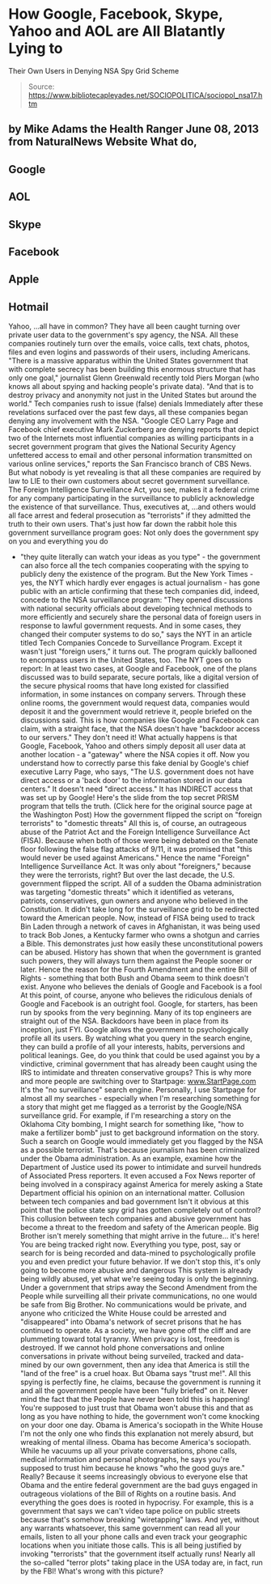 # How Google, Facebook, Skype, Yahoo and AOL are All Blatantly Lying to 
Their Own Users in Denying NSA Spy Grid Scheme

> Source: https://www.bibliotecapleyades.net/SOCIOPOLITICA/sociopol_nsa17.htm

by Mike Adams
the Health Ranger
June 08, 2013
from
NaturalNews Website
What do,
-
Google
-
AOL
-
Skype
-
Facebook
-
Apple
-
Hotmail
-
Yahoo,
...all have in common? They have all been caught turning over private
user data to the government's spy agency,
the NSA.
All these companies
routinely turn over the emails, voice calls, text chats, photos, files and
even logins and passwords of their users, including Americans.
"There is a massive apparatus within the
United States government that with complete secrecy has been building
this enormous structure that has only one goal," journalist
Glenn Greenwald recently told Piers Morgan
(who knows all about spying and hacking people's private data).
"And that is to destroy privacy and
anonymity not just in the United States but around the world."
Tech companies rush to issue
(false) denials
Immediately after these revelations surfaced
over the past few days, all these companies began denying any involvement
with the NSA.
"Google CEO Larry Page and Facebook chief executive Mark
Zuckerberg are denying reports that depict two of the Internets most
influential companies as willing participants in a secret government program
that gives the National Security Agency unfettered access to email and other
personal information transmitted on various online services," reports the
San Francisco branch of CBS News.
But what nobody is yet revealing is that all these companies are required
by law to LIE to their own customers about secret government
surveillance.
The Foreign Intelligence Surveillance Act, you see, makes it a
federal crime for any company participating in the surveillance to publicly
acknowledge the existence of that surveillance.
Thus, executives at,
...and others would all face arrest and federal prosecution as
"terrorists" if they admitted the truth to their own users.
That's just how far down the rabbit hole this government surveillance
program goes:
Not only does the government spy on you and everything you do
- "they
quite literally can watch your ideas as you type" - the government can
also force all the tech companies cooperating with the spying to publicly
deny the existence of the program.
But the New York Times - yes, the NYT which hardly ever engages is actual
journalism - has gone public with an article confirming that these tech
companies did, indeed,
concede to the NSA surveillance program:
"They opened
discussions with national security officials about developing technical
methods to more efficiently and securely share the personal data of foreign
users in response to lawful government requests.
And in some cases, they
changed their computer systems to do so," says the NYT in an article titled
Tech Companies Concede to Surveillance Program.
Except it wasn't just "foreign users," it turns out.
The program quickly
ballooned to encompass users in the United States, too.
The NYT goes on to
report:
In at least two cases, at Google and Facebook, one of the plans discussed
was to build separate, secure portals, like a digital version of the secure
physical rooms that have long existed for classified information, in some
instances on company servers.
Through these online rooms, the government
would request data, companies would deposit it and the government would
retrieve it, people briefed on the discussions said.
This is how companies like Google and Facebook can claim,
with a straight
face, that the NSA doesn't have "backdoor access to our servers." They don't
need it!
What actually happens is that Google, Facebook, Yahoo and others
simply deposit all user data at another location - a "gateway" where the NSA copies it off.
Now you understand how to correctly parse this fake denial by Google's chief
executive Larry Page, who says,
"The U.S. government does not have direct
access or a 'back door' to the information stored in our data centers."
It doesn't need "direct access." It has
INDIRECT access that was set up by
Google!
Here's the slide from the
top secret PRISM program that tells the
truth.
(Click
here for the original source page at the Washington Post)
How the government flipped
the script on "foreign terrorists" to "domestic threats"
All this is, of course, an outrageous abuse of
the
Patriot Act and the
Foreign Intelligence Surveillance Act (FISA).
Because when both of those were being debated on the Senate floor following
the false flag attacks of 9/11, it was promised that "this would never be
used against Americans."
Hence the name "Foreign" Intelligence Surveillance
Act. It was only about "foreigners," because they were the terrorists,
right?
But over the last decade, the U.S. government flipped the script. All of a
sudden the Obama administration was targeting "domestic threats" which it
identified as
veterans, patriots, conservatives, gun owners and anyone who believed in
the Constitution.
It didn't take long for the surveillance grid to be
redirected toward the American people.
Now, instead of FISA being used to
track Bin Laden through a network of caves in Afghanistan, it was being used
to track Bob Jones, a Kentucky farmer who owns a shotgun and carries a
Bible.
This demonstrates just how easily these unconstitutional powers can be
abused. History has shown that when the government is granted such powers,
they will always turn them against the People sooner or later.
Hence the
reason for the Fourth Amendment and the entire Bill of Rights - something
that both Bush and Obama seem to think doesn't exist.
Anyone who believes the
denials of Google and Facebook is a fool
At this point, of course, anyone who believes
the ridiculous denials of Google and Facebook is an outright fool.
Google,
for starters, has been run by spooks from the very beginning. Many of its
top engineers are straight out of the NSA. Backdoors have been in place from
its inception, just
FYI.
Google allows the government to psychologically profile all its users. By
watching what you query in the search engine, they can build a profile of
all your interests, habits, perversions and political leanings.
Gee, do you
think that could be used against you by a vindictive, criminal government
that has already been caught
using the IRS to intimidate and threaten conservative groups?
This is why more and more people are switching over to Startpage:
www.StartPage.com
It's the "no surveillance" search engine. Personally, I use Startpage for
almost all my searches - especially when I'm researching something for a
story that might get me flagged as a terrorist by the Google/NSA
surveillance grid.
For example, if I'm researching a story on the Oklahoma
City bombing, I might search for something like, "how to make a fertilizer
bomb" just to get background information on the story.
Such a search on
Google would immediately get you flagged by the NSA as a possible terrorist.
That's because journalism has been criminalized under the Obama
administration. As an example, examine how the Department of Justice
used its power to
intimidate and surveil hundreds of Associated Press reporters.
It even
accused
a Fox News reporter of being involved in a conspiracy against America
for merely asking a State Department official his opinion on an
international matter.
Collusion between tech
companies and bad government
Isn't it obvious at this point that the police
state spy grid has gotten completely out of control?
This collusion between
tech companies and abusive government has become a threat to the freedom and
safety of the American people.
Big Brother isn't merely something that might arrive in the future... it's
here! You are being tracked right now.
Everything you type, post, say or
search for is being recorded and data-mined to psychologically profile you
and even predict your future behavior.
If we don't stop this, it's
only going to become more abusive and dangerous
This system is already being wildly abused, yet
what we're seeing today is only the beginning.
Under a government that
strips away the Second Amendment from the People while surveilling all their
private communications, no one would be safe
from Big Brother.
No
communications would be private, and anyone who criticized the White House
could be arrested and "disappeared" into Obama's network of secret prisons
that he has continued to operate.
As a society, we have gone off the cliff and are plummeting toward total
tyranny. When privacy is lost, freedom is destroyed.
If we cannot hold phone
conversations and online conversations in private without being surveiled,
tracked and data-mined by our own government, then any idea that America is
still the "land of the free" is a cruel hoax.
But Obama says "trust me!".
All this spying is perfectly fine, he claims, because the government is
running it and all the government people have been "fully briefed" on it.
Never mind the fact that the People have never been told this is happening!
You're supposed to just trust that Obama won't abuse this and that as long
as you have nothing to hide, the government won't come knocking on your door
one day.
Obama is America's sociopath
in the White House
I'm not the only one who finds this explanation
not merely absurd, but
wreaking of mental illness.
Obama has become
America's sociopath. While he vacuums up all your private conversations,
phone calls, medical information and personal photographs, he says you're
supposed to trust him because he knows "who the good guys are."
Really? Because it seems increasingly obvious to everyone else that Obama
and the entire federal government are the bad guys engaged in outrageous
violations of the Bill of Rights on a routine basis. And everything the goes
does is rooted in hypocrisy.
For example, this is a government that says
we can't video tape police on public streets because that's somehow
breaking "wiretapping" laws.
And yet, without any warrants whatsoever, this
same government can read all your emails, listen to all your phone calls and
even track your geographic locations when you initiate those calls. This is
all being justified by invoking "terrorists" that the government itself
actually runs!
Nearly all the so-called "terror plots" taking place in the
USA today are, in fact,
run by the FBI!
What's wrong with this picture?
